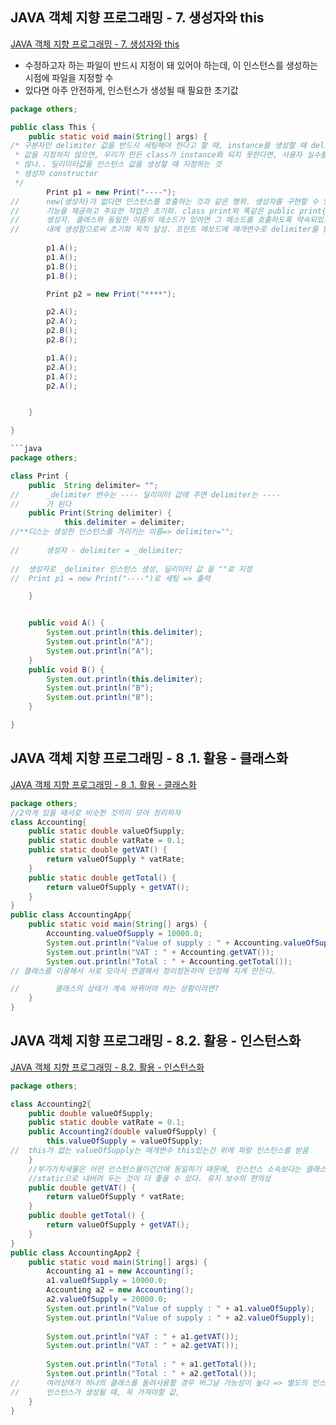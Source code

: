 ## JAVA 객체 지향 프로그래밍 - 7. 생성자와 this
[JAVA 객체 지향 프로그래밍 - 7. 생성자와 this](https://www.youtube.com/watch?v=_GIXzqq3Cp4&t=3s)
 - 수정하고자 하는 파일이 반드시 지정이 돼 있어야 하는데, 이 인스턴스를 생성하는 시점에 파일을 지정할 수
 - 있다면 아주 안전하게, 인스턴스가 생성될 때 필요한 초기값 
```Java
package others;

public class This {
	public static void main(String[] args) {
/* 구분자인 delimiter 값을 반드시 세팅해야 한다고 할 때, instance를 생성할 때 delimiter
 * 값을 지정하지 않으면, 우리가 만든 class가 instance화 되지 못한다면, 사용자 실수를 원천차단할 수 있지 
 * 않나.. 딜리미터값을 인스턴스 값을 생성할 때 지정하는 것
 * 생성자 constructor 
 */
		Print p1 = new Print("----");
//		new(생성자)가 없다면 인스턴스를 호출하는 것과 같은 행위. 생성자를 구현할 수 있는
//		기능을 제공하고 주요한 작업은 초기화. class print와 똑같은 public print{}를 만들면 걔가 바로
//		생성자. 클래스와 동일한 이름의 메소드가 있아면 그 메소드를 호출하도록 약속되있기 때문에, construct method
//		내에 생성함으로써 초기화 목적 달성. 프린트 메쏘드에 매개변수로 delimiter를 받으면 되겠다.
		
		p1.A();
		p1.A();
		p1.B();
		p1.B();

		Print p2 = new Print("****");

		p2.A();
		p2.A();
		p2.B();
		p2.B();

		p1.A();
		p2.A();
		p1.A();
		p2.A();


	}

}

```java
package others;

class Print {
	public  String delimiter= "";	
//		_delimiter 변수는 ---- 딜리미터 값에 주면 delimiter는 ----
//		가 된다	
	public Print(String delimiter) {
			this.delimiter = delimiter;
//**디스는 생성한 인스턴스를 가리키는 이름=> delimiter="";
			
//		생성자 - delimiter = _delimiter;
		
//	생성자로 _delimiter 인스턴스 생성, 딜리미터 값 을 ""로 지정
//	Print p1 = new Print("----")로 세팅 => 출력

	}


	public void A() {
		System.out.println(this.delimiter);
		System.out.println("A");
		System.out.println("A");
	}
	public void B() {
		System.out.println(this.delimiter);
		System.out.println("B");
		System.out.println("B");
	}

}
```


## JAVA 객체 지향 프로그래밍 - 8 .1. 활용 - 클래스화
[JAVA 객체 지향 프로그래밍 - 8 .1. 활용 - 클래스화](https://www.youtube.com/watch?v=siUcCqySsng&list=PLuHgQVnccGMAb-e41kXPSIpmoz1RvHyN4&index=9)

```java
package others;
//2억개 있을 때서로 비슷한 것끼리 모아 정리하자
class Accounting{
	public static double valueOfSupply;
    public static double vatRate = 0.1;
    public static double getVAT() {
        return valueOfSupply * vatRate;
    }
    public static double getTotal() {
        return valueOfSupply + getVAT();
    }
}
public class AccountingApp{
    public static void main(String[] args) {
        Accounting.valueOfSupply = 10000.0;
        System.out.println("Value of supply : " + Accounting.valueOfSupply);
        System.out.println("VAT : " + Accounting.getVAT());
        System.out.println("Total : " + Accounting.getTotal());
// 클래스를 이용해서 서로 모아서 연결해서 정리정돈하여 단정해 지게 만든다. 

//        클래스의 상태가 계속 바뀌어야 하는 상황이라면?
    }
}
```

## JAVA 객체 지향 프로그래밍 - 8.2. 활용 - 인스턴스화
[JAVA 객체 지향 프로그래밍 - 8.2. 활용 - 인스턴스화](https://www.youtube.com/watch?v=1KWFFwtM4Kg&list=PLuHgQVnccGMAb-e41kXPSIpmoz1RvHyN4&index=10)

```java
package others;

class Accounting2{
    public double valueOfSupply;
    public static double vatRate = 0.1;
    public Accounting2(double valueOfSupply) {
    	this.valueOfSupply = valueOfSupply;
//  this가 없는 valueOfSupply는 매개변수 this있는건 위에 파랑 인스턴스를 받음
    }
    //부가가치세율은 어떤 인스턴스율이건간에 동일하기 때문에, 인스턴스 소속보다는 클래스 소속의 
    //static으로 내버려 두는 것이 더 좋을 수 있다. 유지 보수의 편의성 
    public double getVAT() {
        return valueOfSupply * vatRate;
    }
    public double getTotal() {
        return valueOfSupply + getVAT();
    }
}
public class AccountingApp2 {
    public static void main(String[] args) {
        Accounting a1 = new Accounting();
        a1.valueOfSupply = 10000.0; 
        Accounting a2 = new Accounting();
        a2.valueOfSupply = 20000.0; 
        System.out.println("Value of supply : " + a1.valueOfSupply);
        System.out.println("Value of supply : " + a2.valueOfSupply);
         
        System.out.println("VAT : " + a1.getVAT());
        System.out.println("VAT : " + a2.getVAT());
         
        System.out.println("Total : " + a1.getTotal());
        System.out.println("Total : " + a2.getTotal());
//      여러상태가 하나의 클래스를 돌려사용할 경우 버그날 가능성이 높다 => 별도의 인스턴스 a1, a2를 만들어서 사용한다.
//  	인스턴스가 생성될 때, 꼭 가져야할 값, 
    }
}
```
